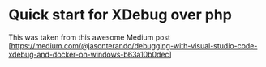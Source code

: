 # Quick start for XDebug over php
This was taken from this awesome Medium post [https://medium.com/@jasonterando/debugging-with-visual-studio-code-xdebug-and-docker-on-windows-b63a10b0dec]
